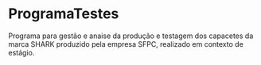 # ProgramaTestes
Programa para gestão e anaise da produção e  testagem 
dos capacetes da marca SHARK produzido
pela empresa SFPC, realizado em contexto de estágio.
